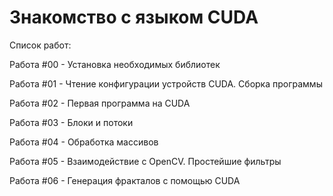 # Знакомство с языком CUDA

Список работ:

Работа #00 - Установка необходимых библиотек

Работа #01 - Чтение конфигурации устройств CUDA. Сборка программы

Работа #02 - Первая программа на CUDA

Работа #03 - Блоки и потоки

Работа #04 - Обработка массивов

Работа #05 - Взаимодействие с OpenCV. Простейшие фильтры

Работа #06 - Генерация фракталов с помощью CUDA
